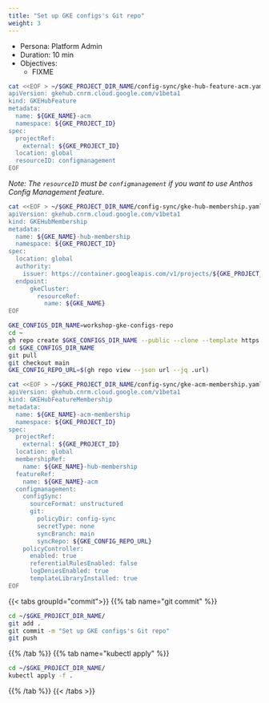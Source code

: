 ```yaml
---
title: "Set up GKE configs's Git repo"
weight: 3
---
```


- Persona: Platform Admin
- Duration: 10 min
- Objectives:
  - FIXME

```Bash
cat <<EOF > ~/$GKE_PROJECT_DIR_NAME/config-sync/gke-hub-feature-acm.yaml
apiVersion: gkehub.cnrm.cloud.google.com/v1beta1
kind: GKEHubFeature
metadata:
  name: ${GKE_NAME}-acm
  namespace: ${GKE_PROJECT_ID}
spec:
  projectRef:
    external: ${GKE_PROJECT_ID}
  location: global
  resourceID: configmanagement
EOF
```
_Note: The `resourceID` must be `configmanagement` if you want to use Anthos Config Management feature._

```Bash
cat <<EOF > ~/$GKE_PROJECT_DIR_NAME/config-sync/gke-hub-membership.yaml
apiVersion: gkehub.cnrm.cloud.google.com/v1beta1
kind: GKEHubMembership
metadata:
  name: ${GKE_NAME}-hub-membership
  namespace: ${GKE_PROJECT_ID}
spec:
  location: global
  authority:
    issuer: https://container.googleapis.com/v1/projects/${GKE_PROJECT_ID}/locations/${GKE_LOCATION}/clusters/${GKE_NAME}
  endpoint:
      gkeCluster:
        resourceRef:
          name: ${GKE_NAME}
EOF
```

```Bash
GKE_CONFIGS_DIR_NAME=workshop-gke-configs-repo
cd ~
gh repo create $GKE_CONFIGS_DIR_NAME --public --clone --template https://github.com/mathieu-benoit/config-sync-template-repo
cd $GKE_CONFIGS_DIR_NAME
git pull
git checkout main
GKE_CONFIG_REPO_URL=$(gh repo view --json url --jq .url)
```

```Bash
cat <<EOF > ~/$GKE_PROJECT_DIR_NAME/config-sync/gke-acm-membership.yaml
apiVersion: gkehub.cnrm.cloud.google.com/v1beta1
kind: GKEHubFeatureMembership
metadata:
  name: ${GKE_NAME}-acm-membership
  namespace: ${GKE_PROJECT_ID}
spec:
  projectRef:
    external: ${GKE_PROJECT_ID}
  location: global
  membershipRef:
    name: ${GKE_NAME}-hub-membership
  featureRef:
    name: ${GKE_NAME}-acm
  configmanagement:
    configSync:
      sourceFormat: unstructured
      git:
        policyDir: config-sync
        secretType: none
        syncBranch: main
        syncRepo: ${GKE_CONFIG_REPO_URL}
    policyController:
      enabled: true
      referentialRulesEnabled: false
      logDeniesEnabled: true
      templateLibraryInstalled: true
EOF
```

{{< tabs groupId="commit">}}
{{% tab name="git commit" %}}
```Bash
cd ~/$GKE_PROJECT_DIR_NAME/
git add .
git commit -m "Set up GKE configs's Git repo"
git push
```
{{% /tab %}}
{{% tab name="kubectl apply" %}}
```Bash
cd ~/$GKE_PROJECT_DIR_NAME/
kubectl apply -f .
```
{{% /tab %}}
{{< /tabs >}}